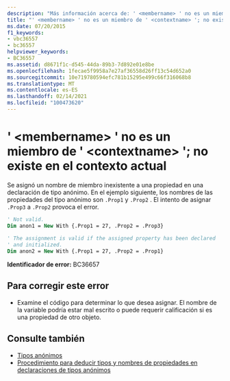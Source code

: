 ```yaml
---
description: "Más información acerca de: ' <membername> ' no es un miembro de ' <contextname> '; no existe en el contexto actual"
title: "' <membername> ' no es un miembro de ' <contextname> '; no existe en el contexto actual"
ms.date: 07/20/2015
f1_keywords:
- vbc36557
- bc36557
helpviewer_keywords:
- BC36557
ms.assetid: d8671f1c-d545-44da-89b3-7d892e01e8be
ms.openlocfilehash: 1fecae5f9958a7e27af36558d26ff13c54d652a0
ms.sourcegitcommit: 10e719780594efc781b15295e499c66f316068b8
ms.translationtype: MT
ms.contentlocale: es-ES
ms.lasthandoff: 02/14/2021
ms.locfileid: "100473620"
---
```

# <a name="membername-is-not-a-member-of-contextname-it-does-not-exist-in-the-current-context"></a>' \<membername> ' no es un miembro de ' \<contextname> '; no existe en el contexto actual

Se asignó un nombre de miembro inexistente a una propiedad en una declaración de tipo anónimo. En el ejemplo siguiente, los nombres de las propiedades del tipo anónimo son `.Prop1` y `.Prop2` . El intento de asignar `.Prop3` a `.Prop2` provoca el error.  
  
```vb  
' Not valid.  
Dim anon1 = New With {.Prop1 = 27, .Prop2 = .Prop3}  
  
' The assignment is valid if the assigned property has been declared
' and initialized.  
Dim anon2 = New With {.Prop1 = 27, .Prop2 = .Prop1}  
```  
  
 **Identificador de error:** BC36657  
  
## <a name="to-correct-this-error"></a>Para corregir este error  
  
- Examine el código para determinar lo que desea asignar. El nombre de la variable podría estar mal escrito o puede requerir calificación si es una propiedad de otro objeto.  
  
## <a name="see-also"></a>Consulte también

- [Tipos anónimos](../programming-guide/language-features/objects-and-classes/anonymous-types.md)
- [Procedimiento para deducir tipos y nombres de propiedades en declaraciones de tipos anónimos](../programming-guide/language-features/objects-and-classes/how-to-infer-property-names-and-types-in-anonymous-type-declarations.md)
